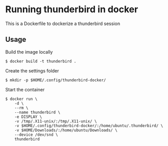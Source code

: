 # Running thunderbird in docker

This is a Dockerfile to dockerize a thunderbird session

## Usage

Build the image locally

    $ docker build -t thunderbird .

Create the settings folder

    $ mkdir -p $HOME/.config/thunderbird-docker/

Start the container

    $ docker run \
        -d \
        --rm \
        --name thunderbird \
        -e DISPLAY \
        -v /tmp/.X11-unix/:/tmp/.X11-unix/ \
        -v $HOME/.config/thunderbird-docker/:/home/ubuntu/.thunderbird/ \
        -v $HOME/Downloads/:/home/ubuntu/Downloads/ \
        --device /dev/snd \
        thunderbird

